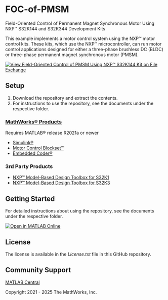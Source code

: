 # FOC-of-PMSM
Field-Oriented Control of Permanent Magnet Synchronous Motor Using NXP™ S32K144 and S32K344 Development Kits

This example implements a motor control system using the NXP™ motor control kits. These kits, which use the NXP™ microcontroller, can run motor control applications designed for either a three-phase brushless DC (BLDC) or three-phase permanent magnet synchronous motor (PMSM).

[![View Field-Oriented Control of PMSM Using NXP™ S32K144 Kit on File Exchange](https://www.mathworks.com/matlabcentral/images/matlab-file-exchange.svg)](https://www.mathworks.com/matlabcentral/fileexchange/93535-field-oriented-control-of-pmsm-using-nxp-s32k144-kit)

## Setup 

1. Download the repository and extract the contents.
2. For instructions to use the repository, see the documents under the respective folder.


### [MathWorks®  Products](https://www.mathworks.com)

Requires MATLAB® release R2021a or newer
- [Simulink®](https://www.mathworks.com/products/simulink.html)
- [Motor Control Blockset™](https://www.mathworks.com/products/motor-control.html)
- [Embedded Coder®](https://www.mathworks.com/products/embedded-coder.html)

### 3rd Party Products

- [NXP™ Model-Based Design Toolbox for S32K1](https://www.mathworks.com/matlabcentral/fileexchange/64740-nxp-support-package-s32k1xx)
- [NXP™ Model-Based Design Toolbox for S32K3](https://www.mathworks.com/matlabcentral/fileexchange/101749-nxp_support_package_s32k3?s_tid=srchtitle)

## Getting Started 
For detailed instructions about using the repository, see the documents under the respective folder.

[![Open in MATLAB Online](https://www.mathworks.com/images/responsive/global/open-in-matlab-online.svg)](https://matlab.mathworks.com/open/github/v1?repo=mathworks/FOC-of-PMSM)

## License
The license is available in the *License.txt* file in this GitHub repository.


## Community Support
[MATLAB Central](https://www.mathworks.com/matlabcentral)

Copyright 2021 - 2025 The MathWorks, Inc.
